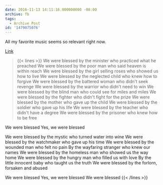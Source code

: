 ```yaml
---
date: 2016-11-13 14:11:16.000000000 -08:00
archive: fb
tags: 
  - Archive Post
id: '1479075076'
---
```


All my favorite music seems so relevant right now. 

[Link](https://www.youtube.com/watch?v=6u4dMHTakmc)

> {{< lines >}}
We were blessed by the minister who practiced what he preached
We were blessed by the poor man who said heaven is within reach 
We were blessed by the girl selling roses who showed us how to live 
We were blessed by the neglected child who knew how to forgive 
We were blessed by the battered woman who didn't seek revenge 
We were blessed by the warrior who didn't need to win 
We were blessed by the blind man who could see for miles and miles 
We were blessed by the fighter who didn't fight for the prize 
We were blessed by the mother who gave up the child 
We were blessed by the soldier who gave up his life 
We were blessed by the teacher who didn't have a degree 
We were blessed by the prisoner who knew how to be free 

We were blessed 
Yes, we were blessed 

We were blessed by the mystic who turned water into wine 
We were blessed by the watchmaker who gave up his time 
We were blessed by the wounded man who felt no pain 
By the wayfaring stranger who knew our names 
We were blessed by the homeless man who showed us the way home 
We were blessed by the hungry man who filled us with love 
By the little innocent baby who taught us the truth 
We were blessed by the forlorn, forsaken and abused 

We were blessed
Yes, we were blessed 
We were blessed
{{< /lines >}}